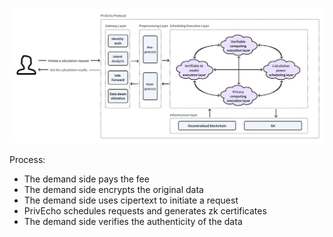![Architecture](../../images/architecture.png)

Process:
- The demand side pays the fee
- The demand side encrypts the original data
- The demand side uses cipertext to initiate a request
- PrivEcho schedules requests and generates zk certificates
- The demand side verifies the authenticity of the data